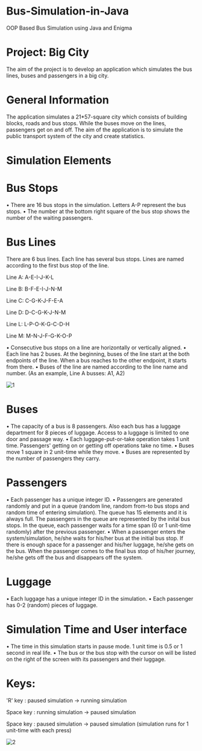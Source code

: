 # Bus-Simulation-in-Java
OOP Based Bus Simulation using Java and Enigma
# Project:  Big City 

The aim of the project is to develop an application which simulates 
the bus lines, buses and passengers in a big city.

# General Information

The application simulates a 21*57-square city which consists of building blocks, roads and bus stops. While the buses move on the lines, passengers get on and off. The aim of the application is to simulate the public transport system of the city and create statistics.

# Simulation Elements

# Bus Stops

•	There are 16 bus stops in the simulation. Letters A-P represent the bus stops.
•	The number at the bottom right square of the bus stop shows the number of the waiting passengers. 

# Bus Lines

There are 6 bus lines. Each line has several bus stops. Lines are named according to the first bus stop of the line. 

Line A:  A-E-I-J-K-L

Line B:  B-F-E-I-J-N-M

Line C:  C-G-K-J-F-E-A

Line D:  D-C-G-K-J-N-M

Line L:  L-P-O-K-G-C-D-H

Line M:  M-N-J-F-G-K-O-P


•	Consecutive bus stops on a line are horizontally or vertically aligned.
•	Each line has 2 buses. At the beginning, buses of the line start at the both endpoints of the line. When a bus reaches to the other endpoint, it starts from there. 
•	Buses of the line are named according to the line name and number. (As an example, Line A busses: A1, A2)

![1](https://user-images.githubusercontent.com/50989796/125788546-ef6367f8-df01-499f-8c9c-e4906793400a.png)

# Buses

•	The capacity of a bus is 8 passengers. Also each bus has a luggage department for 8 pieces of luggage. Access to a luggage is limited to one door and passage way.
•	Each luggage-put-or-take operation takes 1 unit time. Passengers' getting on or getting off operations take no time.
•	Buses move 1 square in 2 unit-time while they move.
•	Buses are represented by the number of passengers they carry. 

# Passengers

•	Each passenger has a unique integer ID.
•	Passengers are generated randomly and put in a queue (random line, random from-to bus stops and random time of entering simulation). The queue has 15 elements and it is always full. The passengers in the queue are represented by the inital bus stops. In the queue, each passenger waits for a time span (0 or 1 unit-time randomly) after the previous passenger.
•	When a passenger enters the system/simulation, he/she waits for his/her bus at the initial bus stop. If there is enough space for a passenger and his/her luggage, he/she gets on the bus. When the passenger comes to the final bus stop of his/her journey, he/she gets off the bus and disappears off the system.

# Luggage

•	Each luggage has a unique integer ID in the simulation.
•	Each passenger has 0-2 (random) pieces of luggage.   

# Simulation Time and User interface

•	The time in this simulation starts in pause mode. 1 unit time is 0.5 or 1 second in real life.
•	The bus or the bus stop with the cursor on will be listed on the right of the screen with its passengers and their luggage. 

# Keys:
'R' key        :   paused simulation -> running simulation

Space key   :   running simulation -> paused simulation

Space key   :   paused simulation -> paused simulation (simulation runs for 1 unit-time with each press)

![2](https://user-images.githubusercontent.com/50989796/125788487-0accdfae-ceb3-434e-8b8a-3f2273d047b4.png)
